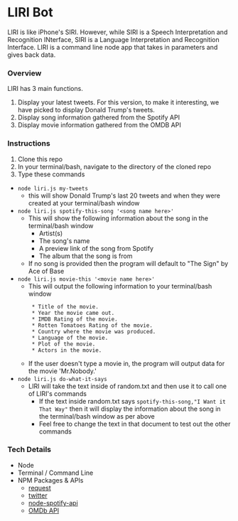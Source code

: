 # LIRI Bot

LIRI is like iPhone's SIRI. However, while SIRI is a Speech Interpretation and Recognition INterface, SIRI is a Language Interpretation and Recognition Interface. LIRI is a command line node app that takes in parameters and gives back data.

### Overview
LIRI has 3 main functions. 
1. Display your latest tweets. For this version, to make it interesting, we have picked to display Donald Trump's tweets.
2. Display song information gathered from the Spotify API
3. Display movie information gathered from the OMDB API

### Instructions
1. Clone this repo
2. In your terminal/bash, navigate to the directory of the cloned repo
3. Type these commands
  * `node liri.js my-tweets`
    * this will show Donald Trump's last 20 tweets and when they were created at your terminal/bash window
  * `node liri.js spotify-this-song '<song name here>'`
    * This will show the following information about the song in the terminal/bash window
      * Artist(s)
      * The song's name
      * A preview link of the song from Spotify
      * The album that the song is from
    * If no song is provided then the program will default to "The Sign" by Ace of Base 
  * `node liri.js movie-this '<movie name here>'`
    * This will output the following information to your terminal/bash window
      ```
       * Title of the movie.
       * Year the movie came out.
       * IMDB Rating of the movie.
       * Rotten Tomatoes Rating of the movie.
       * Country where the movie was produced.
       * Language of the movie.
       * Plot of the movie.
       * Actors in the movie.
      ``` 
    * If the user doesn't type a movie in, the program will output data for the movie 'Mr.Nobody.'
  * `node liri.js do-what-it-says`
    * LIRI will take the text inside of random.txt and then use it to call one of LIRI's commands
      * If the text inside random.txt says `spotify-this-song,"I Want it That Way"` then it will display the information about the song in the terminal/bash window as per above
      * Feel free to change the text in that document to test out the other commands
     




### Tech Details
* Node
* Terminal / Command Line
* NPM Packages & APIs 
  * [request](https://www.npmjs.com/package/request)
  * [twitter](https://www.npmjs.com/package/twitter)
  * [node-spotify-api](https://www.npmjs.com/package/node-spotify-api)
  * [OMDb API](http://www.omdbapi.com/)
